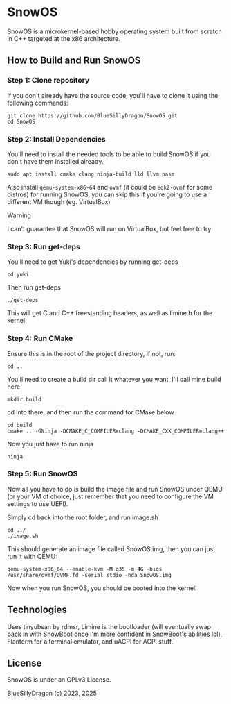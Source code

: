 # SnowOS

SnowOS is a microkernel-based hobby operating system built from scratch in C++ targeted at the x86 architecture.

## How to Build and Run SnowOS

### Step 1: Clone repository

If you don't already have the source code, you'll have to clone it using the following commands:
```
git clone https://github.com/BlueSillyDragon/SnowOS.git
cd SnowOS
```

### Step 2: Install Dependencies

You'll need to install the needed tools to be able to build SnowOS if you don't have them installed already.
```
sudo apt install cmake clang ninja-build lld llvm nasm
```
Also install `qemu-system-x86-64` and `ovmf` (it could be `edk2-ovmf` for some distros) for running SnowOS, you can skip this if you're going to use a different VM though (eg. VirtualBox)
> [!WARNING]
> I can't guarantee that SnowOS will run on VirtualBox, but feel free to try

### Step 3: Run get-deps

You'll need to get Yuki's dependencies by running get-deps
```
cd yuki
```
Then run get-deps
```
./get-deps
```
This will get C and C++ freestanding headers, as well as limine.h for the kernel

### Step 4: Run CMake
Ensure this is in the root of the project directory, if not, run:
```
cd ..
```
You'll need to create a build dir  call it whatever you want, I'll call mine build here
```
mkdir build
```
cd into there, and then run the command for CMake below
```
cd build
cmake .. -GNinja -DCMAKE_C_COMPILER=clang -DCMAKE_CXX_COMPILER=clang++
```
Now you just have to run ninja
```
ninja
```

### Step 5: Run SnowOS

Now all you have to do is build the image file and run SnowOS under QEMU (or your VM of choice, just remember that you need to configure the VM settings to use UEFI).

Simply cd back into the root folder, and run image.sh
```
cd ../
./image.sh
```
This should generate an image file called SnowOS.img, then you can just run it with QEMU: 
```
qemu-system-x86_64 --enable-kvm -M q35 -m 4G -bios /usr/share/ovmf/OVMF.fd -serial stdio -hda SnowOS.img
```
Now when you run SnowOS, you should be booted into the kernel!

## Technologies
Uses tinyubsan by rdmsr, Limine is the bootloader (will eventually swap back in with SnowBoot once I'm more confident in SnowBoot's abilities lol), Flanterm for a terminal emulator, and uACPI for ACPI stuff.

## License
SnowOS is under an GPLv3 License.

BlueSillyDragon (c) 2023, 2025
